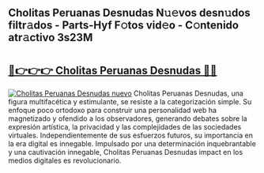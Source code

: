 ## Cholitas Peruanas Desnudas N𝚞𝚎vos desn𝚞dos filtr𝚊dos - Parts-Hyf F𝚘tos vid𝚎o - C𝚘ntenido atr𝚊ctivo 3s23M

# <h2><a href="http://mb3krla.tromn.icu/?c=Cholitas+Peruanas+Desnudas">🔗👉👉👉 Cholitas Peruanas Desnudas 🔗🔗</a></h2>

[![Cholitas Peruanas Desnudas nuevo](https://i.imgur.com/pEAQMta.gif)](http://mb3krla.tromn.icu/?c=Cholitas+Peruanas+Desnudas)
Cholitas Peruanas Desnudas, una figura multifacética y estimulante, se resiste a la categorización simple. Su enfoque poco ortodoxo para construir una personalidad web ha magnetizado y ofendido a los observadores, generando debates sobre la expresión artística, la privacidad y las complejidades de las sociedades virtuales. Independientemente de sus esfuerzos futuros, su importancia en la era digital es innegable. Impulsado por una determinación inquebrantable y una cautivación innegable, Cholitas Peruanas Desnudas impact en los medios digitales es revolucionario.
